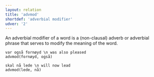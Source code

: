 ```yaml
---
layout: relation
title: 'advmod'
shortdef: 'adverbial modifier'
udver: '2'
---
```

An adverbial modifier of a word is a (non-clausal) adverb or adverbial phrase that serves to modify the meaning of the word.

~~~ sdparse
var også fornøyd \n was also pleased
advmod(fornøyd, også)
~~~

~~~ sdparse
skal nå lede \n will now lead
advmod(lede, nå)
~~~
<!-- Interlanguage links updated Po 11. listopadu 2024, 20:10:20 CET -->
